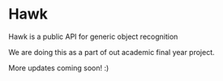 # Hawk
Hawk is a public API for generic object recognition

We are doing this as a part of out academic final year project.

More updates coming soon! :)
